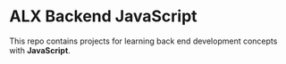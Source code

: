 # ALX Backend JavaScript


This repo contains projects for learning back end development concepts with __JavaScript__.
